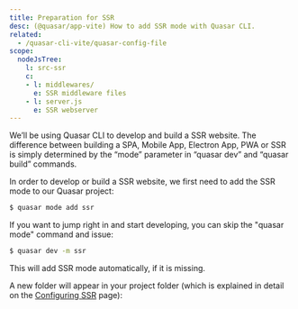```yaml
---
title: Preparation for SSR
desc: (@quasar/app-vite) How to add SSR mode with Quasar CLI.
related:
  - /quasar-cli-vite/quasar-config-file
scope:
  nodeJsTree:
    l: src-ssr
    c:
    - l: middlewares/
      e: SSR middleware files
    - l: server.js
      e: SSR webserver
---
```


We’ll be using Quasar CLI to develop and build a SSR website. The difference between building a SPA, Mobile App, Electron App, PWA or SSR is simply determined by the “mode” parameter in “quasar dev” and “quasar build” commands.

In order to develop or build a SSR website, we first need to add the SSR mode to our Quasar project:

```bash
$ quasar mode add ssr
```

If you want to jump right in and start developing, you can skip the "quasar mode" command and issue:

```bash
$ quasar dev -m ssr
```

This will add SSR mode automatically, if it is missing.

A new folder will appear in your project folder (which is explained in detail on the [Configuring SSR](/quasar-cli-vite/developing-ssr/configuring-ssr) page):

<DocTree :def="scope.nodeJsTree" />
